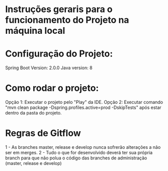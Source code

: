 # Instruções geraris para o funcionamento do Projeto na máquina local

# Configuração do Projeto:
Spring Boot Version: 2.0.0
Java version: 8

# Como rodar o projeto:
Opção 1: Executar o projeto pelo "Play" da IDE.
Opção 2: Executar comando "mvn clean package -Dspring.profiles.active=prod -DskipTests" após estar dentro da pasta do projeto.

# Regras de Gitflow
1 - As branches master, release e develop nunca sofrerão alterações a não ser em merges.
2 - Tudo o que for desenvolvido deverá ter sua própria branch para que não polua o código das branches de administração (master, release e develop)

